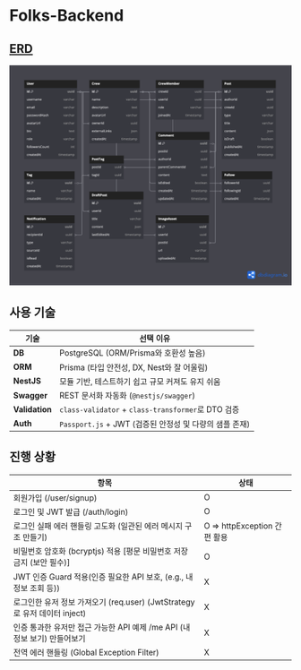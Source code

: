 # Folks-Backend

## [ERD](https://dbdiagram.io/d/folksfashioncommunity-680a46a51ca52373f537a8de)
![erd](./assets/erd.png)

## 사용 기술

| 기술       | 선택 이유                                                                 |
|------------|--------------------------------------------------------------------------|
| **DB**     | PostgreSQL (ORM/Prisma와 호환성 높음)                              |
| **ORM**    | Prisma (타입 안전성, DX, Nest와 잘 어울림)                             |
| **NestJS** | 모듈 기반, 테스트하기 쉽고 규모 커져도 유지 쉬움                        |
| **Swagger**| REST 문서화 자동화 (`@nestjs/swagger`)                                   |
| **Validation** | `class-validator` + `class-transformer`로 DTO 검증                    |
| **Auth**   | `Passport.js` + JWT (검증된 안정성 및 다량의 샘플 존재)                        |


## 진행 상황

| 항목     | 상태                                                                 |
|------------|--------------------------------------------------------------------------|
| 회원가입 (/user/signup) | O                                                               |
| 로그인 및 JWT 발급 (/auth/login) | O                                                      |
| 로그인 실패 에러 핸들링 고도화 (일관된 에러 메시지 구조 만들기)  | O   => httpException 간편 활용  |
| 비밀번호 암호화 (bcryptjs) 적용	[평문 비밀번호 저장 금지 (보안 필수)] | O                           |
| JWT 인증 Guard 적용(인증 필요한 API 보호, (e.g., 내 정보 조회 등))          | X |
| 로그인한 유저 정보 가져오기 (req.user) (JwtStrategy로 유저 데이터 inject)   | X               |
| 인증 통과한 유저만 접근 가능한 API 예제	/me API (내 정보 보기) 만들어보기     | X               |
| 전역 에러 핸들링 (Global Exception Filter)	                        | X               |